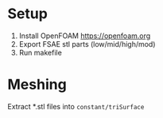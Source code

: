 # Setup
1. Install OpenFOAM https://openfoam.org
2. Export FSAE stl parts (low/mid/high/mod)
3. Run makefile

# Meshing
Extract *.stl files into `constant/triSurface`